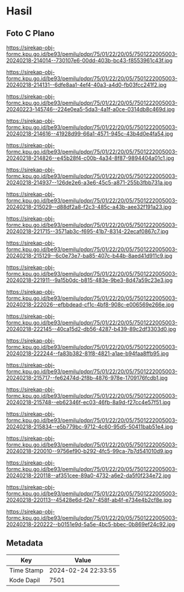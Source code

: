 # Hasil

## Foto C Plano

https://sirekap-obj-formc.kpu.go.id/be93/pemilu/pdpr/75/01/22/20/05/7501222005003-20240218-214014--730107e6-00dd-403b-bc43-f8553961c43f.jpg

https://sirekap-obj-formc.kpu.go.id/be93/pemilu/pdpr/75/01/22/20/05/7501222005003-20240218-214131--6dfe8aa1-4ef4-40a3-a4d0-fb03fcc241f2.jpg

https://sirekap-obj-formc.kpu.go.id/be93/pemilu/pdpr/75/01/22/20/05/7501222005003-20240223-145746--224e0ea5-5da3-4a1f-a0ce-0314db8c469d.jpg

https://sirekap-obj-formc.kpu.go.id/be93/pemilu/pdpr/75/01/22/20/05/7501222005003-20240218-214616--41928d99-66a1-4571-945c-43b4d0e4fa54.jpg

https://sirekap-obj-formc.kpu.go.id/be93/pemilu/pdpr/75/01/22/20/05/7501222005003-20240218-214826--e45b28f4-c00b-4a34-8f87-9894404a01c1.jpg

https://sirekap-obj-formc.kpu.go.id/be93/pemilu/pdpr/75/01/22/20/05/7501222005003-20240218-214937--126de2e6-a3e6-45c5-a871-255b3fbb731a.jpg

https://sirekap-obj-formc.kpu.go.id/be93/pemilu/pdpr/75/01/22/20/05/7501222005003-20240218-215029--d88df2a8-f2c3-485c-a43b-aee32f191a23.jpg

https://sirekap-obj-formc.kpu.go.id/be93/pemilu/pdpr/75/01/22/20/05/7501222005003-20240218-221715--3571ab3c-f695-41b7-8314-22ecaf0867c7.jpg

https://sirekap-obj-formc.kpu.go.id/be93/pemilu/pdpr/75/01/22/20/05/7501222005003-20240218-215129--6c0e73e7-ba85-407c-b44b-8aed41d911c9.jpg

https://sirekap-obj-formc.kpu.go.id/be93/pemilu/pdpr/75/01/22/20/05/7501222005003-20240218-221911--9a15b0dc-b815-483e-9be3-8d47a59c23e3.jpg

https://sirekap-obj-formc.kpu.go.id/be93/pemilu/pdpr/75/01/22/20/05/7501222005003-20240218-222026--efbbdead-cf1c-4bf8-908c-e006569e266e.jpg

https://sirekap-obj-formc.kpu.go.id/be93/pemilu/pdpr/75/01/22/20/05/7501222005003-20240218-222145--40ca15d2-db56-4287-b439-89c2df3303d0.jpg

https://sirekap-obj-formc.kpu.go.id/be93/pemilu/pdpr/75/01/22/20/05/7501222005003-20240218-222244--fa83b382-81f8-4821-a1ae-b94faa8ffb95.jpg

https://sirekap-obj-formc.kpu.go.id/be93/pemilu/pdpr/75/01/22/20/05/7501222005003-20240218-215717--fe62474d-2f8b-4876-978e-1709176fcdb1.jpg

https://sirekap-obj-formc.kpu.go.id/be93/pemilu/pdpr/75/01/22/20/05/7501222005003-20240218-215748--eb62346f-ec03-46fb-8a9d-f27cc4e57f51.jpg

https://sirekap-obj-formc.kpu.go.id/be93/pemilu/pdpr/75/01/22/20/05/7501222005003-20240218-215834--e5b779bc-9712-4c60-95d5-50411bab51e4.jpg

https://sirekap-obj-formc.kpu.go.id/be93/pemilu/pdpr/75/01/22/20/05/7501222005003-20240218-220010--9756ef90-b292-4fc5-99ca-7b7d541010d9.jpg

https://sirekap-obj-formc.kpu.go.id/be93/pemilu/pdpr/75/01/22/20/05/7501222005003-20240218-220118--af351cee-89a0-4732-a6e2-da5f0f234e72.jpg

https://sirekap-obj-formc.kpu.go.id/be93/pemilu/pdpr/75/01/22/20/05/7501222005003-20240218-220113--45428e6d-f2e7-458f-ab4f-e734e4b2cf8e.jpg

https://sirekap-obj-formc.kpu.go.id/be93/pemilu/pdpr/75/01/22/20/05/7501222005003-20240218-220222--b0151e9d-5a5e-4bc5-bbec-0b869ef24c92.jpg


## Metadata

| Key        | Value               |
| ---------- | ------------------- |
| Time Stamp | 2024-02-24 22:33:55 |
| Kode Dapil | 7501                |



